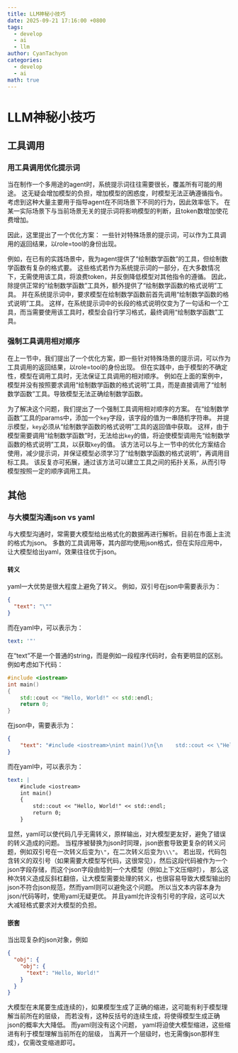 ```yaml
---
title: LLM神秘小技巧
date: 2025-09-21 17:16:00 +0800
tags:
  - develop
  - ai
  - llm
author: CyanTachyon
categories:
  - develop
  - ai
math: true
---
```


# LLM神秘小技巧

## 工具调用

### 用工具调用优化提示词

当在制作一个多用途的agent时，系统提示词往往需要很长，覆盖所有可能的用途。
这无疑会增加模型的负担，增加模型的困惑度，时模型无法正确遵循指令。
考虑到这种大量主要用于指导agent在不同场景下不同的行为，因此效率低下。
在某一实际场景下与当前场景无关的提示词将影响模型的判断，且token数增加使花费增加。

因此，这里提出了一个优化方案：
一些针对特殊场景的提示词，可以作为工具调用的返回结果，以role=tool的身份出现。

例如，在已有的实践场景中，我为agent提供了“绘制数学函数”的工具，但绘制数学函数有复杂的格式要。
这些格式若作为系统提示词的一部分，在大多数情况下，无需使用该工具，将浪费token，并反倒降低模型对其他指令的遵循。
因此，除提供正常的“绘制数学函数”工具外，额外提供了“绘制数学函数的格式说明”工具。
并在系统提示词中，要求模型在绘制数学函数前首先调用“绘制数学函数的格式说明”工具。
这样，在系统提示词中的长段的格式说明仅变为了一句话和一个工具，而当需要使用该工具时，模型会自行学习格式，最终调用“绘制数学函数”工具。

### 强制工具调用相对顺序

在上一节中，我们提出了一个优化方案，即一些针对特殊场景的提示词，可以作为工具调用的返回结果，以role=tool的身份出现。
但在实践中，由于模型的不确定性，模型在调用工具时，无法保证工具调用的相对顺序。
例如在上面的案例中，模型并没有按照要求调用“绘制数学函数的格式说明”工具，而是直接调用了“绘制数学函数”工具。导致模型无法正确绘制数学函数。

为了解决这个问题，我们提出了一个强制工具调用相对顺序的方案。
在“绘制数学函数”工具的params中，添加一个`key`字段，该字段的值为一串随机字符串。
并提示模型，`key`必须从“绘制数学函数的格式说明”工具的返回值中获取。
这样，由于模型需要调用“绘制数学函数”时，无法给出`key`的值，将迫使模型调用先“绘制数学函数的格式说明”工具，以获取`key`的值。
该方法可以与上一节中的优化方案结合使用，减少提示词，并保证模型必须学习了“绘制数学函数的格式说明”，再调用目标工具。
该反复亦可拓展，通过该方法可以建立工具之间的拓扑关系，从而引导模型按照一定的顺序调用工具。

## 其他

### 与大模型沟通json vs yaml

与大模型沟通时，常需要大模型给出格式化的数据再进行解析。目前在市面上主流的格式为json。
多数的工具调用等，其内部均使用json格式，但在实际应用中，让大模型给出yaml，效果往往优于json。

#### 转义

yaml一大优势是很大程度上避免了转义。
例如，双引号在json中需要表示为：
```json
{
  "text": "\""
}
```
而在yaml中，可以表示为：
```yaml
text: '"'
```
在“text”不是一个普通的string，而是例如一段程序代码时，会有更明显的区别。
例如考虑如下代码：
```c++
#include <iostream>
int main()
{
    std::cout << "Hello, World!" << std::endl;
    return 0;
}
```
在json中，需要表示为：
```json
{
    "text": "#include <iostream>\nint main()\n{\n    std::cout << \"Hello, World!\" << std::endl;\n    return 0;\n}\n"
}
```
而在yaml中，可以表示为：
```yaml
text: |
    #include <iostream>
    int main()
    {
        std::cout << "Hello, World!" << std::endl;
        return 0;
    }
```
显然，yaml可以使代码几乎无需转义，原样输出，对大模型更友好，避免了错误的转义造成的问题。
当程序被替换为json时同理，json嵌套导致更复杂的转义问题，例如双引号在一次转义后变为`\"`，在二次转义后变为`\\\"`。
若出现，代码包含转义的双引号（如果需要大模型写代码，这很常见），然后这段代码被作为一个json字段存储，而这个json字段由给到一个大模型（例如上下文压缩时），
那么这种次转义造成反斜杠翻倍，让大模型需要处理的转义，也很容易导致大模型输出的json不符合json规范，然而yaml则可以避免这个问题。
所以当文本内容本身为json/代码等时，使用yaml无疑更优。
并且yaml允许没有引号的字段，这可以大大减轻格式要求对大模型的负担。

#### 嵌套

当出现复杂的json对象，例如
```json
{
  "obj": {
    "obj": {
      "text": "Hello, World!" 
    }
  }
}
```
大模型在末尾要生成连续的`}`，如果模型生成了正确的缩进，这可能有利于模型理解当前所在的层级，
而若没有，这种反括号的连续生成，将使得模型生成正确json的概率大大降低。
而yaml则没有这个问题，
yaml将迫使大模型缩进，这些缩进有利于模型理解当前所在的层级，
当离开一个层级时，也无需像json那样生成`}`，仅需改变缩进即可。
